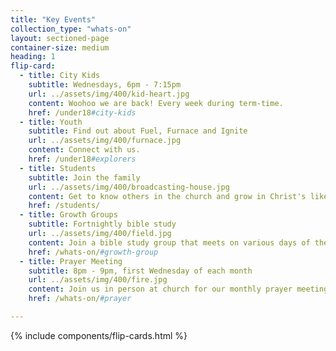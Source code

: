 ```yaml
---
title: "Key Events"
collection_type: "whats-on"
layout: sectioned-page
container-size: medium
heading: 1
flip-card:
  - title: City Kids
    subtitle: Wednesdays, 6pm - 7:15pm
    url: ../assets/img/400/kid-heart.jpg
    content: Woohoo we are back! Every week during term-time.
    href: /under18#city-kids
  - title: Youth
    subtitle: Find out about Fuel, Furnace and Ignite
    url: ../assets/img/400/furnace.jpg
    content: Connect with us.
    href: /under18#explorers
  - title: Students
    subtitle: Join the family
    url: ../assets/img/400/broadcasting-house.jpg
    content: Get to know others in the church and grow in Christ's likeness.
    href: /students/
  - title: Growth Groups
    subtitle: Fortnightly bible study
    url: ../assets/img/400/field.jpg
    content: Join a bible study group that meets on various days of the week.
    href: /whats-on/#growth-group
  - title: Prayer Meeting
    subtitle: 8pm - 9pm, first Wednesday of each month
    url: ../assets/img/400/fire.jpg
    content: Join us in person at church for our monthly prayer meeting.
    href: /whats-on/#prayer

---
```


{% include components/flip-cards.html %}
